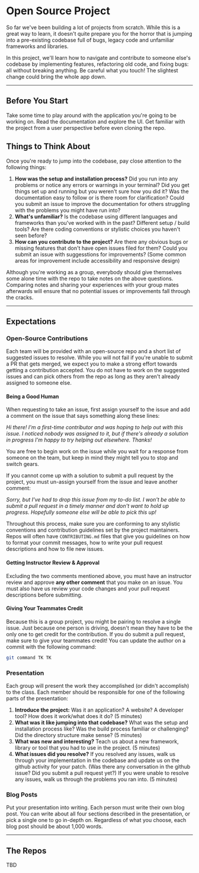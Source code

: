 # Open Source Project

So far we've been building a lot of projects from scratch. While this is a great way to learn, it doesn't quite prepare you for the horror that is jumping into a pre-existing codebase full of bugs, legacy code and unfamiliar frameworks and libraries. 

In this project, we'll learn how to navigate and contribute to someone else's codebase by implementing features, refactoring old code, and fixing bugs: all without breaking anything. Be careful what you touch! The slightest change could bring the whole app down.

-----------------------------------------------------------

## Before You Start

Take some time to play around with the application you're going to be working on. Read the documentation and explore the UI. Get familiar with the project from a user perspective before even cloning the repo.

## Things to Think About

Once you're ready to jump into the codebase, pay close attention to the following things:

1. **How was the setup and installation process?** Did you run into any problems or notice any errors or warnings in your terminal? Did you get things set up and running but you weren't sure how you did it? Was the documentation easy to follow or is there room for clarification? Could you submit an issue to improve the documentation for others struggling with the problems you might have run into?
2. **What's unfamiliar?** Is the codebase using different languages and frameworks than you've worked with in the past? Different setup / build tools? Are there coding conventions or stylistic choices you haven't seen before?
3. **How can you contribute to the project?** Are there any obvious bugs or missing features that don't have open issues filed for them? Could you submit an issue with suggesstions for improvements? (Some common areas for improvement include accessibility and responsive design)

Although you're working as a group, everybody should give themselves some alone time with the repo to take notes on the above questions. Comparing notes and sharing your experiences with your group mates afterwards will ensure that no potential issues or improvements fall through the cracks.

-----------------------------------------------------------

## Expectations

### Open-Source Contributions

Each team will be provided with an open-source repo and a short list of suggested issues to resolve. While you will not fail if you're unable to submit a PR that gets merged, we expect you to make a strong effort towards getting a contribution accepted. You do not have to work on the suggested issues and can pick others from the repo as long as they aren't already assigned to someone else.

#### Being a Good Human

When requesting to take an issue, first assign yourself to the issue and add a comment on the issue that says something along these lines:

*Hi there! I'm a first-time contributor and was hoping to help out with this issue. I noticed nobody was assigned to it, but if there's already a solution in progress I'm happy to try helping out elsewhere. Thanks!*

You are free to begin work on the issue while you wait for a response from someone on the team, but keep in mind they might tell you to stop and switch gears.

If you cannot come up with a solution to submit a pull request by the project, you must un-assign yourself from the issue and leave another comment:

*Sorry, but I've had to drop this issue from my to-do list. I won't be able to submit a pull request in a timely manner and don't want to hold up progress. Hopefully someone else will be able to pick this up!*

Throughout this process, make sure you are conforming to any stylistic conventions and contribution guidelines set by the project maintainers. Repos will often have `CONTRIBUTING.md` files that give you guidelines on how to format your commit messages, how to write your pull request descriptions and how to file new issues. 

#### Getting Instructor Review & Approval

Excluding the two comments mentioned above, you must have an instructor review and approve **any other comment** that you make on an issue. You must also have us review your code changes and your pull request descriptions before submitting.

#### Giving Your Teammates Credit

Because this is a group project, you might be pairing to resolve a single issue. Just because one person is driving, doesn't mean they have to be the only one to get credit for the contribution. If you do submit a pull request, make sure to give your teammates credit! You can update the author on a commit with the following command:

```bash
git command TK TK
```

### Presentation

Each group will present the work they accomplished (or didn't accomplish) to the class. Each member should be responsible for one of the following parts of the presentation:

1. **Introduce the project:** Was it an application? A website? A developer tool? How does it work/what does it do? (5 minutes)
2. **What was it like jumping into that codebase?** What was the setup and installation process like? Was the build process familiar or challenging? Did the directory structure make sense? (5 minutes)
3. **What was new and interesting?** Teach us about a new framework, library or tool that you had to use in the project. (5 minutes)
4. **What issues did you resolve?** If you resolved any issues, walk us through your implementation in the codebase and update us on the github activity for your patch. (Was there any conversation in the github issue? Did you submit a pull request yet?) If you were unable to resolve any issues, walk us through the problems you ran into. (5 minutes)

### Blog Posts

Put your presentation into writing. Each person must write their own blog post. You can write about all four sections described in the presentation, or pick a single one to go in-depth on. Regardless of what you choose, each blog post should be about 1,000 words.

-----------------------------------------------------------

## The Repos

TBD

<!--### [Vets.gov](https://github.com/department-of-veterans-affairs/vets-website)

**Potential Issues:**

* [#3434](https://github.com/department-of-veterans-affairs/vets-website/issues/3434)
* [#3274](https://github.com/department-of-veterans-affairs/vets-website/issues/3274)
* [#5221](https://github.com/department-of-veterans-affairs/vets-website/issues/5221)

### [18F Crime Data](https://github.com/18F/crime-data-frontend)

**Potential Issues:**

* [#1136](https://github.com/18F/crime-data-frontend/issues/1136)
* [#1135](https://github.com/18F/crime-data-frontend/issues/1135)
* [#1088](https://github.com/18F/crime-data-frontend/issues/1088)
* [#1008](https://github.com/18F/crime-data-frontend/issues/1008)
* [#990](https://github.com/18F/crime-data-frontend/issues/990)

### [Swagger UI](https://github.com/swagger-api/swagger-ui)

**Potential Issues:**

* [#3393](https://github.com/swagger-api/swagger-ui/issues/3393)
* [#3359](https://github.com/swagger-api/swagger-ui/issues/3359)
* [#3269](https://github.com/swagger-api/swagger-ui/issues/3269)

### [Open Food Network](https://github.com/openfoodfoundation/openfoodnetwork)

**Potential Issues:**
* [#1311](https://github.com/openfoodfoundation/openfoodnetwork/issues/1311)
* [#1306](https://github.com/openfoodfoundation/openfoodnetwork/issues/1306)
* [#1296](https://github.com/openfoodfoundation/openfoodnetwork/issues/1296)
* [#1382](https://github.com/openfoodfoundation/openfoodnetwork/issues/1382)
* [#1307](https://github.com/openfoodfoundation/openfoodnetwork/issues/1307)-->
